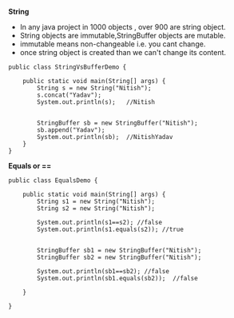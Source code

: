 **String**
- In any java project in 1000 objects , over 900 are string object.
- String objects are immutable,StringBuffer objects are mutable.
- immutable means non-changeable i.e. you cant change.
- once string object is created than we can't change its content.
```
public class StringVsBufferDemo {

	public static void main(String[] args) {
		String s = new String("Nitish");
		s.concat("Yadav");
		System.out.println(s);   //Nitish
		
		
		StringBuffer sb = new StringBuffer("Nitish");
		sb.append("Yadav");
		System.out.println(sb);  //NitishYadav
	}
}
```
**Equals or ==**
```
public class EqualsDemo {

	public static void main(String[] args) {
		String s1 = new String("Nitish");
		String s2 = new String("Nitish");
		
		System.out.println(s1==s2); //false
		System.out.println(s1.equals(s2)); //true
		
		
		StringBuffer sb1 = new StringBuffer("Nitish");
		StringBuffer sb2 = new StringBuffer("Nitish");
		
		System.out.println(sb1==sb2); //false
		System.out.println(sb1.equals(sb2));  //false

	}

}
```
